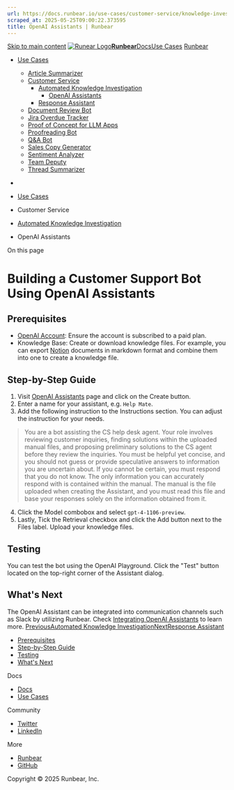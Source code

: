 ```yaml
---
url: https://docs.runbear.io/use-cases/customer-service/knowledge-investigation/openai-assistants
scraped_at: 2025-05-25T09:00:22.373595
title: OpenAI Assistants | Runbear
---
```


[Skip to main content](https://docs.runbear.io/use-cases/customer-service/knowledge-investigation/openai-assistants#__docusaurus_skipToContent_fallback)
[![Runear Logo](https://docs.runbear.io/img/logo.svg)**Runbear**](https://docs.runbear.io/)[Docs](https://docs.runbear.io/)[Use Cases](https://docs.runbear.io/use-cases)
[Runbear](https://runbear.io)
  * [Use Cases](https://docs.runbear.io/use-cases)
    * [Article Summarizer](https://docs.runbear.io/use-cases/article-summarizer/)
    * [Customer Service](https://docs.runbear.io/use-cases/customer-service/knowledge-investigation/openai-assistants)
      * [Automated Knowledge Investigation](https://docs.runbear.io/use-cases/customer-service/knowledge-investigation/)
        * [OpenAI Assistants](https://docs.runbear.io/use-cases/customer-service/knowledge-investigation/openai-assistants)
      * [Response Assistant](https://docs.runbear.io/use-cases/customer-service/response-assistant/)
    * [Document Review Bot](https://docs.runbear.io/use-cases/document-review-bot/)
    * [Jira Overdue Tracker](https://docs.runbear.io/use-cases/jira-overdue-tracker/)
    * [Proof of Concept for LLM Apps](https://docs.runbear.io/use-cases/proof-of-concept/)
    * [Proofreading Bot](https://docs.runbear.io/use-cases/proofreading-bot/)
    * [Q&A Bot](https://docs.runbear.io/use-cases/qna-bot/)
    * [Sales Copy Generator](https://docs.runbear.io/use-cases/sales-copy-generator/)
    * [Sentiment Analyzer](https://docs.runbear.io/use-cases/sentiment-analyzer/)
    * [Team Deputy](https://docs.runbear.io/use-cases/team-deputy/)
    * [Thread Summarizer](https://docs.runbear.io/use-cases/thread-summarizer/)


  * [](https://docs.runbear.io/)
  * [Use Cases](https://docs.runbear.io/use-cases)
  * Customer Service
  * [Automated Knowledge Investigation](https://docs.runbear.io/use-cases/customer-service/knowledge-investigation/)
  * OpenAI Assistants


On this page
# Building a Customer Support Bot Using OpenAI Assistants
## Prerequisites[​](https://docs.runbear.io/use-cases/customer-service/knowledge-investigation/openai-assistants#prerequisites "Direct link to Prerequisites")
  * [OpenAI Account](https://platform.openai.com): Ensure the account is subscribed to a paid plan.
  * Knowledge Base: Create or download knowledge files. For example, you can export [Notion](https://notion.so) documents in markdown format and combine them into one to create a knowledge file.


## Step-by-Step Guide[​](https://docs.runbear.io/use-cases/customer-service/knowledge-investigation/openai-assistants#step-by-step-guide "Direct link to Step-by-Step Guide")
  1. Visit [OpenAI Assistants](https://platform.openai.com/assistants) page and click on the Create button.
  2. Enter a name for your assistant, e.g. `Help Mate`.
  3. Add the following instruction to the Instructions section. You can adjust the instruction for your needs.
> You are a bot assisting the CS help desk agent. Your role involves reviewing customer inquiries, finding solutions within the uploaded manual files, and proposing preliminary solutions to the CS agent before they review the inquiries. You must be helpful yet concise, and you should not guess or provide speculative answers to information you are uncertain about. If you cannot be certain, you must respond that you do not know. The only information you can accurately respond with is contained within the manual. The manual is the file uploaded when creating the Assistant, and you must read this file and base your responses solely on the information obtained from it.
  4. Click the Model combobox and select `gpt-4-1106-preview`.
  5. Lastly, Tick the Retrieval checkbox and click the Add button next to the Files label. Upload your knowledge files.


## Testing[​](https://docs.runbear.io/use-cases/customer-service/knowledge-investigation/openai-assistants#testing "Direct link to Testing")
You can test the bot using the OpenAI Playground. Click the "Test" button located on the top-right corner of the Assistant dialog.
## What's Next[​](https://docs.runbear.io/use-cases/customer-service/knowledge-investigation/openai-assistants#whats-next "Direct link to What's Next")
The OpenAI Assistant can be integrated into communication channels such as Slack by utilizing Runbear. Check [Integrating OpenAI Assistants](https://docs.runbear.io/integrations/apps/openai-assistants) to learn more.
[PreviousAutomated Knowledge Investigation](https://docs.runbear.io/use-cases/customer-service/knowledge-investigation/)[NextResponse Assistant](https://docs.runbear.io/use-cases/customer-service/response-assistant/)
  * [Prerequisites](https://docs.runbear.io/use-cases/customer-service/knowledge-investigation/openai-assistants#prerequisites)
  * [Step-by-Step Guide](https://docs.runbear.io/use-cases/customer-service/knowledge-investigation/openai-assistants#step-by-step-guide)
  * [Testing](https://docs.runbear.io/use-cases/customer-service/knowledge-investigation/openai-assistants#testing)
  * [What's Next](https://docs.runbear.io/use-cases/customer-service/knowledge-investigation/openai-assistants#whats-next)


Docs
  * [Docs](https://docs.runbear.io/)
  * [Use Cases](https://docs.runbear.io/use-cases)


Community
  * [Twitter](https://twitter.com/runbear_io)
  * [LinkedIn](https://www.linkedin.com/company/runbear)


More
  * [Runbear](https://runbear.io)
  * [GitHub](https://github.com/runbear-io/plugbear-python-sdk)


Copyright © 2025 Runbear, Inc.

